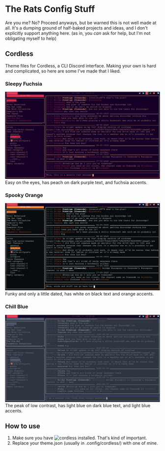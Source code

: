 # The Rats Config Stuff
Are you me? No? Proceed anyways, but be warned this is not well made at all. It's a dumping ground of half-baked projects and ideas, and I don't explicitly support anything here. (as in, you *can* ask for help, but I'm not obligating myself to help)

## Cordless
Theme files for Cordless, a CLI Discord interface. Making your own is hard and complicated, so here are some I've made that I liked.

### Sleepy Fuchsia
![Cordless Default](images/cordless-default.png)
Easy on the eyes, has peach on dark purple text, and fuchsia accents.
### Spooky Orange
![Spooky Cordless](images/cordless-spooky.png)
Funky and only a little dated, has white on black text and orange accents.
### Chill Blue
![Chill Cordless](images/cordless-chill.png)
The peak of low contrast, has light blue on dark blue text, and light blue accents.
## How to use
1. Make sure you have ![cordless](https://github.com/Bios-Marcel/cordless) installed. That's kind of important.
2. Replace your theme.json (usually in .config/cordless/) with one of mine.
